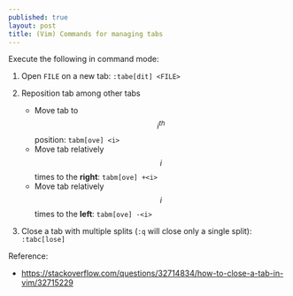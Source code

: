 ```yaml
---
published: true
layout: post
title: (Vim) Commands for managing tabs
---
```


Execute the following in command mode:
1.  Open `FILE` on a new tab: `:tabe[dit] <FILE>`

2.  Reposition tab among other tabs
    - Move tab to $$i^{th}$$ position: `tabm[ove] <i>`
    - Move tab relatively $$i$$ times to the **right**: `tabm[ove] +<i>`
    - Move tab relatively $$i$$ times to the **left**:  `tabm[ove] -<i>`

3.  Close a tab with multiple splits (`:q` will close only a single split): `:tabc[lose]`

Reference:
- <https://stackoverflow.com/questions/32714834/how-to-close-a-tab-in-vim/32715229>
